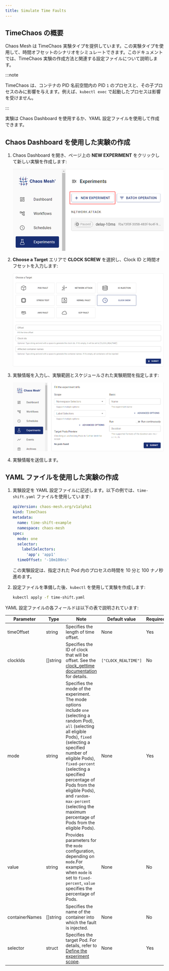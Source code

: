 ```yaml
---
title: Simulate Time Faults
---
```


## TimeChaos の概要

Chaos Mesh は TimeChaos 実験タイプを提供しています。この実験タイプを使用して、時間オフセットのシナリオをシミュレートできます。このドキュメントでは、TimeChaos 実験の作成方法と関連する設定ファイルについて説明します。

:::note

TimeChaos は、コンテナの PID 名前空間内の PID `1` のプロセスと、その子プロセスのみに影響を与えます。例えば、`kubectl exec` で起動したプロセスは影響を受けません。

:::

実験は Chaos Dashboard を使用するか、YAML 設定ファイルを使用して作成できます。

## Chaos Dashboard を使用した実験の作成

1. Chaos Dashboard を開き、ページ上の **NEW EXPERIMENT** をクリックして新しい実験を作成します:

   ![実験の作成](./img/create-new-exp.png)

2. **Choose a Target** エリアで **CLOCK SCREW** を選択し、Clock ID と時間オフセットを入力します:

   ![TimeChaos 実験](./img/timechaos-exp.png)

3. 実験情報を入力し、実験範囲とスケジュールされた実験期間を指定します:

   ![実験情報](./img/exp-info.png)

4. 実験情報を送信します。

## YAML ファイルを使用した実験の作成

1. 実験設定を YAML 設定ファイルに記述します。以下の例では、`time-shift.yaml` ファイルを使用しています:

   ```yaml
   apiVersion: chaos-mesh.org/v1alpha1
   kind: TimeChaos
   metadata:
     name: time-shift-example
     namespace: chaos-mesh
   spec:
     mode: one
     selector:
       labelSelectors:
         'app': 'app1'
     timeOffset: '-10m100ns'
   ```

   この実験設定は、指定された Pod 内のプロセスの時間を 10 分と 100 ナノ秒進めます。

2. 設定ファイルを準備した後、`kubectl` を使用して実験を作成します:

   ```bash
   kubectl apply -f time-shift.yaml
   ```

YAML 設定ファイルの各フィールドは以下の表で説明されています:

| Parameter | Type | Note | Default value | Required | Example |
| --- | --- | --- | --- | --- | --- |
| timeOffset | string | Specifies the length of time offset. | None | Yes | `-5m` |
| clockIds | []string | Specifies the ID of clock that will be offset. See the [<clock>clock_gettime</clock> documentation](https://man7.org/linux/man-pages/man2/clock_gettime.2.html) for details. | `["CLOCK_REALTIME"]` | No | `["CLOCK_REALTIME", "CLOCK_MONOTONIC"]` |
| mode | string | Specifies the mode of the experiment. The mode options include `one` (selecting a random Pod), `all` (selecting all eligible Pods), `fixed` (selecting a specified number of eligible Pods), `fixed-percent` (selecting a specified percentage of Pods from the eligible Pods), and `random-max-percent` (selecting the maximum percentage of Pods from the eligible Pods). | None | Yes | `one` |
| value | string | Provides parameters for the `mode` configuration, depending on `mode`.For example, when `mode` is set to `fixed-percent`, `value` specifies the percentage of Pods. | None | No | 1 |
| containerNames | []string | Specifies the name of the container into which the fault is injected. | None | No | `["nginx"]` |
| selector | struct | Specifies the target Pod. For details, refer to [Define the experiment scope](./define-chaos-experiment-scope.md). | None | Yes |  |